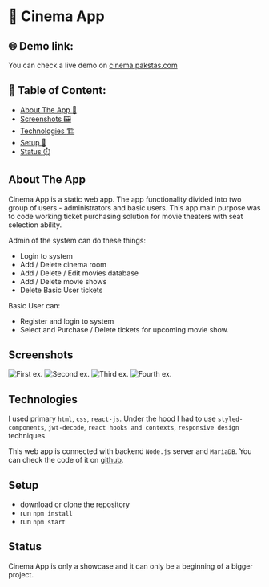 # :movie_camera: Cinema App


## :globe_with_meridians: Demo link:
You can check a live demo on [cinema.pakstas.com](http://cinema.pakstas.com)


## :file_folder: Table of Content: 

- [About The App :page_with_curl:](#about-the-app)
- [Screenshots :framed_picture:](#screenshots)
- [Technologies :building_construction:](#technologies)
- [Setup :wrench:](#setup)
- [Status :stopwatch:](#status)


## About The App 
Cinema App is a static web app. The app functionality divided into two group of users - administrators and basic users. This app main purpose was to code working ticket purchasing solution for movie theaters with seat selection ability. 

Admin of the system can do these things:
- Login to system
- Add / Delete cinema room
- Add / Delete / Edit movies database
- Add / Delete movie shows
- Delete Basic User tickets

Basic User can:
- Register and login to system
- Select and Purchase / Delete tickets for upcoming movie show.

## Screenshots 

![First ex.](https://i.postimg.cc/jS2JvN7P/1.png)
![Second ex.](https://i.postimg.cc/j50wsFk4/2.png)
![Third ex.](https://i.postimg.cc/vm6xwsXm/3.png)
![Fourth ex.](https://i.postimg.cc/3xq0qRX6/4.png)

## Technologies 
I used primary `html`, `css`, `react-js`.
Under the hood I had to use `styled-components`, `jwt-decode`, `react hooks and contexts`, `responsive design` techniques.

This web app is connected with backend `Node.js` server and `MariaDB`. You can check the code of it on [github](https://github.com/pakstas/Cinema-backend).


## Setup 
- download or clone the repository
- run `npm install`
- run `npm start`


## Status 
Cinema App is only a showcase and it can only be a beginning of a bigger project.

